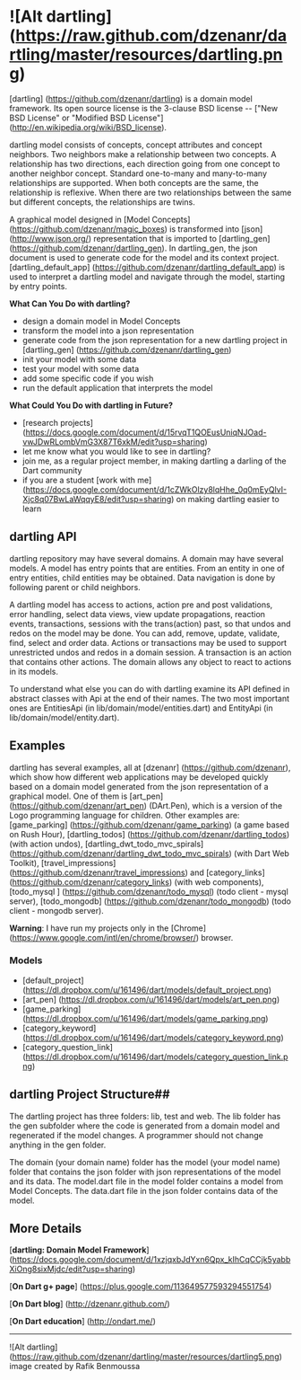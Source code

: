 # ![Alt dartling] (https://raw.github.com/dzenanr/dartling/master/resources/dartling.png)

[dartling] (https://github.com/dzenanr/dartling) is a domain model framework.
Its open source license is the 3-clause BSD license --
["New BSD License" or "Modified BSD License"] (http://en.wikipedia.org/wiki/BSD_license).

dartling model consists of concepts, concept attributes and concept neighbors.
Two neighbors make a relationship between two concepts. A relationship has two
directions, each direction going from one concept to another neighbor concept.
Standard one-to-many and many-to-many relationships are supported. When both
concepts are the same, the relationship is reflexive. When there are two
relationships between the same but different concepts, the relationships are
twins.

A graphical model designed in
[Model Concepts] (https://github.com/dzenanr/magic_boxes) is transformed into
[json] (http://www.json.org/) representation that is imported to
[dartling_gen] (https://github.com/dzenanr/dartling_gen).
In dartling_gen, the json document is used to generate code for the model and
its context project. [dartling_default_app] (https://github.com/dzenanr/dartling_default_app)
is used to interpret a dartling model and navigate through the model,
starting by entry points.

**What Can You Do with dartling?**

* design a domain model in Model Concepts
* transform the model into a json representation
* generate code from the json representation for a new dartling project in
  [dartling_gen] (https://github.com/dzenanr/dartling_gen)
* init your model with some data
* test your model with some data
* add some specific code if you wish
* run the default application that interprets the model

**What Could You Do with dartling in Future?**

* [research projects] (https://docs.google.com/document/d/15rvqT1QOEusUniqNJOad-vwJDwRLombVmG3X87T6xkM/edit?usp=sharing)
* let me know what you would like to see in dartling?
* join me, as a regular project member, in making dartling a darling of the Dart community
* if you are a student
  [work with me] (https://docs.google.com/document/d/1cZWkOlzy8lqHhe_0q0mEyQlvI-Xjc8q07BwLaWqqyE8/edit?usp=sharing)
  on making dartling easier to learn

## dartling API

dartling repository may have several domains. A domain may have several models.
A model has entry points that are entities. From an entity in one of entry
entities, child entities may be obtained. Data navigation is done by following
parent or child neighbors.

A dartling model has access to actions, action pre and post validations,
error handling, select data views, view update propagations, reaction events,
transactions, sessions with the trans(action) past,
so that undos and redos on the model may be done.
You can add, remove, update, validate, find, select and order data. Actions or
transactions may be used to support unrestricted undos and redos in a domain
session. A transaction is an action that contains other actions. The domain
allows any object to react to actions in its models.

To understand what else you can do with dartling examine its API defined in
abstract classes with Api at the end of their names. The two most important ones
are EntitiesApi (in lib/domain/model/entities.dart) and EntityApi
(in lib/domain/model/entity.dart).

## Examples

dartling has several examples, all at [dzenanr] (https://github.com/dzenanr),
which show how different web applications may be developed quickly based on a
domain model generated from the json representation of a graphical model. One
of them is [art_pen] (https://github.com/dzenanr/art_pen) (DArt.Pen), which is
a version of the Logo programming language for children.
Other examples are:
[game_parking] (https://github.com/dzenanr/game_parking)
(a game based on Rush Hour),
[dartling_todos] (https://github.com/dzenanr/dartling_todos) (with action undos),
[dartling_dwt_todo_mvc_spirals] (https://github.com/dzenanr/dartling_dwt_todo_mvc_spirals)
(with Dart Web Toolkit),
[travel_impressions] (https://github.com/dzenanr/travel_impressions) and
[category_links] (https://github.com/dzenanr/category_links)
(with web components),
[todo_mysql ] (https://github.com/dzenanr/todo_mysql)
(todo client - mysql server),
[todo_mongodb] (https://github.com/dzenanr/todo_mongodb)
(todo client - mongodb server).

**Warning**:
I have run my projects only in the
[Chrome] (https://www.google.com/intl/en/chrome/browser/)
browser.

### Models

* [default_project] (https://dl.dropbox.com/u/161496/dart/models/default_project.png)
* [art_pen] (https://dl.dropbox.com/u/161496/dart/models/art_pen.png)
* [game_parking] (https://dl.dropbox.com/u/161496/dart/models/game_parking.png)
* [category_keyword] (https://dl.dropbox.com/u/161496/dart/models/category_keyword.png)
* [category_question_link] (https://dl.dropbox.com/u/161496/dart/models/category_question_link.png)

## dartling Project Structure##

The dartling project has three folders: lib, test and web. The lib folder has
the gen subfolder where the code is generated from a domain model and
regenerated if the model changes. A programmer should not change anything in
the gen folder.

The domain (your domain name) folder has the model (your model name) folder
that contains the json folder with json representations of the model and its
data. The model.dart file in the model folder contains a model from Model Concepts.
The data.dart file in the json folder contains data of the model.

## More Details

[**dartling: Domain Model Framework**] (https://docs.google.com/document/d/1xzjqxbJdYxn6Qpx_kIhCqCCjk5yabbXiOng8sixMjdc/edit?usp=sharing)

[**On Dart g+ page**] (https://plus.google.com/113649577593294551754)

[**On Dart blog**] (http://dzenanr.github.com/)

[**On Dart education**] (http://ondart.me/)

__________

![Alt dartling] (https://raw.github.com/dzenanr/dartling/master/resources/dartling5.png) image created by Rafik Benmoussa


